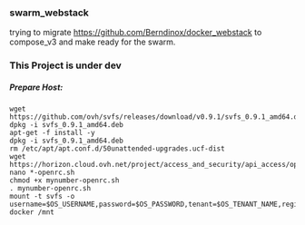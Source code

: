 ### swarm_webstack
trying to migrate https://github.com/Berndinox/docker_webstack to compose_v3 and make ready for the swarm.

### This Project is under dev



##### Prepare Host:
```
wget https://github.com/ovh/svfs/releases/download/v0.9.1/svfs_0.9.1_amd64.deb
dpkg -i svfs_0.9.1_amd64.deb
apt-get -f install -y
dpkg -i svfs_0.9.1_amd64.deb
rm /etc/apt/apt.conf.d/50unattended-upgrades.ucf-dist
wget https://horizon.cloud.ovh.net/project/access_and_security/api_access/openrc/
nano *-openrc.sh
chmod +x mynumber-openrc.sh
. mynumber-openrc.sh
mount -t svfs -o username=$OS_USERNAME,password=$OS_PASSWORD,tenant=$OS_TENANT_NAME,region=$OS_REGION_NAME docker /mnt
```
